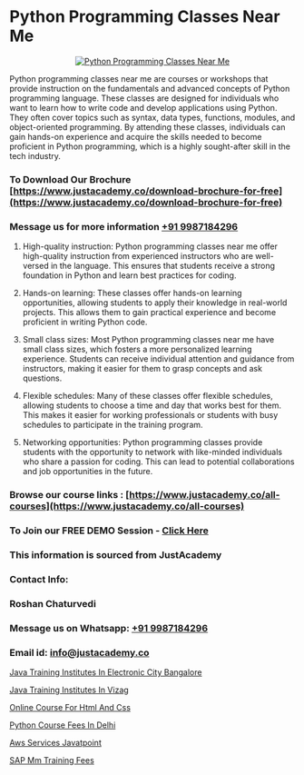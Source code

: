 # Python Programming Classes Near Me

<p align="center">
  <a href="https://justacademy.co/course-detail/python-training">
    <img src="https://justacademy.co/storage2/course_image/1709713400_course_image.webp" alt="Python Programming Classes Near Me">
  </a>
</p>


Python programming classes near me are courses or workshops that provide instruction on the fundamentals and advanced concepts of Python programming language. These classes are designed for individuals who want to learn how to write code and develop applications using Python. They often cover topics such as syntax, data types, functions, modules, and object-oriented programming. By attending these classes, individuals can gain hands-on experience and acquire the skills needed to become proficient in Python programming, which is a highly sought-after skill in the tech industry.
### To Download Our Brochure [https://www.justacademy.co/download-brochure-for-free](https://www.justacademy.co/download-brochure-for-free)
### Message us for more information [+91 9987184296](https://api.whatsapp.com/send?phone=919987184296)
1) High-quality instruction: Python programming classes near me offer high-quality instruction from experienced instructors who are well-versed in the language. This ensures that students receive a strong foundation in Python and learn best practices for coding.

2) Hands-on learning: These classes offer hands-on learning opportunities, allowing students to apply their knowledge in real-world projects. This allows them to gain practical experience and become proficient in writing Python code.

3) Small class sizes: Most Python programming classes near me have small class sizes, which fosters a more personalized learning experience. Students can receive individual attention and guidance from instructors, making it easier for them to grasp concepts and ask questions.

4) Flexible schedules: Many of these classes offer flexible schedules, allowing students to choose a time and day that works best for them. This makes it easier for working professionals or students with busy schedules to participate in the training program.

5) Networking opportunities: Python programming classes provide students with the opportunity to network with like-minded individuals who share a passion for coding. This can lead to potential collaborations and job opportunities in the future.

### Browse our course links : [https://www.justacademy.co/all-courses](https://www.justacademy.co/all-courses) 
### To Join our FREE DEMO Session - [Click Here](https://www.justacademy.co/register-for-course-demo)


### This information is sourced from JustAcademy
### Contact Info:
### Roshan Chaturvedi
### Message us on Whatsapp: [+91 9987184296](https://api.whatsapp.com/send?phone=919987184296)
### Email id: [info@justacademy.co](mailto:info@justacademy.co)
                
[Java Training Institutes In Electronic City Bangalore](https://www.linkedin.com/pulse/java-training-institutes-electronic-city-bangalore-justacademy-pune-avite?trackingId=UPK69H5yRIiwY0dhjB%2F6zw%3D%3D&lipi=urn%3Ali%3Apage%3Ad_flagship3_company_admin%3BGzpHiwsYRr22lJjP82PYtA%3D%3D)

[Java Training Institutes In Vizag](https://www.linkedin.com/pulse/java-training-institutes-vizag-justacademy-ahmedabad-qlipe?trackingId=5pE1LwAKstjKctxeiNgVzA%3D%3D&lipi=urn%3Ali%3Apage%3Ad_flagship3_company_admin%3BBLvwE5WSQ1yNRcYM20AJ%2Fw%3D%3D)

[Online Course For Html And Css](https://medium.com/@mahi3106/online-course-for-html-and-css-29433ee13fbf)

[Python Course Fees In Delhi](https://medium.com/@justacademytraining/python-course-fees-in-delhi-3d45dde19be0)

[Aws Services Javatpoint](https://justacademyin.github.io/justacademy/aws-services-javatpoint)

[SAP Mm Training Fees](https://justacademyin.github.io/justacademy/sap-mm-training-fees)

